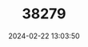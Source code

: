 ---
title: "38279"
category: "Swintonia spicifera"
draft: false
date: 2024-02-22 13:03:50
languages:
  Malay: ["Merpauh daun tebal", "Mupus", "Rengas kilat senja"]
  Indonesian: ["Kerete"]
---